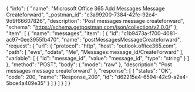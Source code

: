 {
  "info": {
    "name": "Microsoft Office 365 Add Messages Message Createforward",
    "_postman_id": "c3a99200-7384-42fe-92c4-9d9f66607826",
    "description": "Post messages message  createforward",
    "schema": "https://schema.getpostman.com/json/collection/v2.0.0/"
  },
  "item": [
    {
      "name": "messages",
      "item": [
        {
          "id": "c1b9473a-f700-4081-ac97-0ee3955fb470",
          "name": "postMessagesMessageCreateforward",
          "request": {
            "url": {
              "protocol": "http",
              "host": "outlook.office365.com",
              "path": [
                "ews",
                "odata",
                "Me",
                "Messages:message_id/CreateForward"
              ],
              "variable": [
                {
                  "id": "message_id",
                  "value": "message_id",
                  "type": "string"
                }
              ]
            },
            "method": "POST",
            "body": {
              "mode": "raw"
            },
            "description": "Post messages message  createforward"
          },
          "response": [
            {
              "status": "OK",
              "code": 200,
              "name": "Response_200",
              "id": "d62215e4-6594-42c9-a2a4-5bce4a409e35"
            }
          ]
        }
      ]
    }
  ]
}